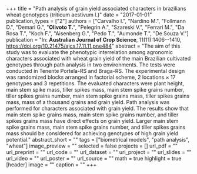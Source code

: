 +++
title = "Path analysis of grain yield associated characters in brazilians wheat genotypes (triticum aestivum l.)"
date = "2017-01-01"
publication_types = ["2"]
authors = ["Carvalho I.", "Nardino M.", "Follmann D.", "Demari G.", "**Olivoto T.**", "Pelegrin A.", "Szareski V.", "Ferrari M.", "Da Rosa T.", "Koch F.", "Aisenberg G.", "Pedo T.", "Aumonde T.", "De Souza V."]
publication = "In: **Australian Journal of Crop Science**, 11(11):1406--1410, https://doi.org/10.21475/ajcs.17.11.11.pne484"
abstract = "The aim of this study was to evaluate the phenotypic interrelation among agronomic characters associated with wheat grain yield of the main Brazilian cultivated genotypes through path analysis in two environments. The tests were conducted in Tenente Portela-RS and Braga-RS. The experimental design was randomized blocks arranged in factorial scheme, 2 locations × 17 genotypes and 3 repetitions. The evaluated characters were plant height, main stem spike mass, tiller spikes mass, main stem spike grains number, tiller spikes grains number, main stem spike grains mass, tiller spikes grains mass, mass of a thousand grains and grain yield. Path analysis was performed for characters associated with grain yield. The results show that main stem spike grains mass, main stem spike grains number, and tiller spikes grains mass have direct effects on grain yield. Larger main stem spike grains mass, main stem spike grains number, and tiller spikes grains mass should be considered for achieving genotypes of high grain yield potential."
abstract_short = ""
tags = ["biometrical models", "path analysis", "wheat"]
image_preview = ""
selected = false
projects = []
url_pdf = ""
url_preprint = ""
url_code = ""
url_dataset = ""
url_project = ""
url_slides = ""
url_video = ""
url_poster = ""
url_source = ""
math = true
highlight = true
[header]
image = ""
caption = ""
+++

